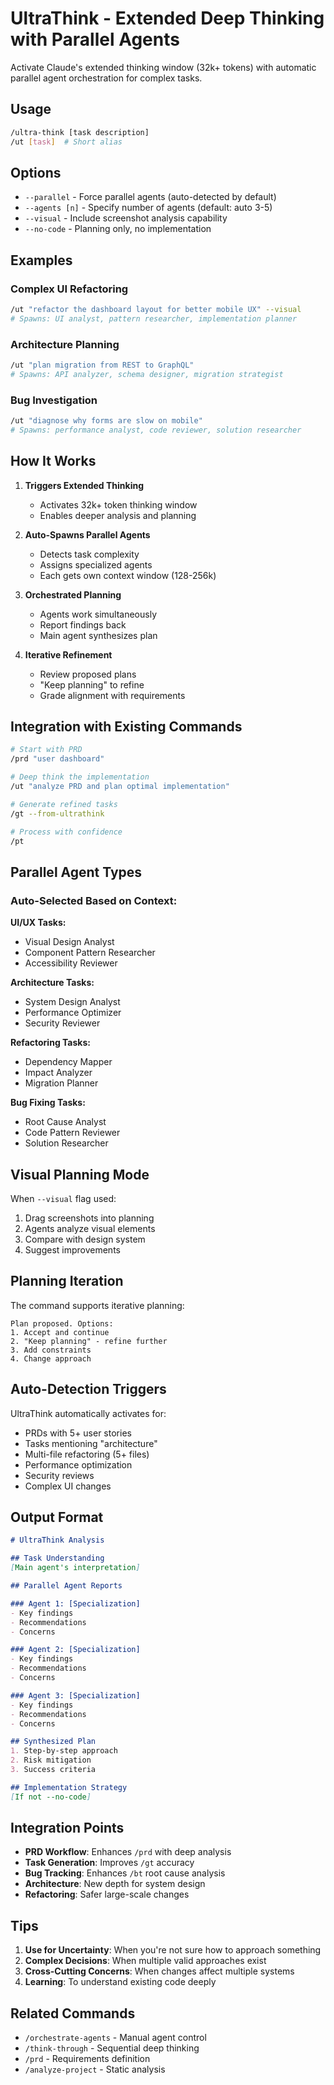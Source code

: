 # UltraThink - Extended Deep Thinking with Parallel Agents

Activate Claude's extended thinking window (32k+ tokens) with automatic parallel agent orchestration for complex tasks.

## Usage
```bash
/ultra-think [task description]
/ut [task]  # Short alias
```

## Options
- `--parallel` - Force parallel agents (auto-detected by default)
- `--agents [n]` - Specify number of agents (default: auto 3-5)
- `--visual` - Include screenshot analysis capability
- `--no-code` - Planning only, no implementation

## Examples

### Complex UI Refactoring
```bash
/ut "refactor the dashboard layout for better mobile UX" --visual
# Spawns: UI analyst, pattern researcher, implementation planner
```

### Architecture Planning
```bash
/ut "plan migration from REST to GraphQL"
# Spawns: API analyzer, schema designer, migration strategist
```

### Bug Investigation
```bash
/ut "diagnose why forms are slow on mobile"
# Spawns: performance analyst, code reviewer, solution researcher
```

## How It Works

1. **Triggers Extended Thinking**
   - Activates 32k+ token thinking window
   - Enables deeper analysis and planning

2. **Auto-Spawns Parallel Agents**
   - Detects task complexity
   - Assigns specialized agents
   - Each gets own context window (128-256k)

3. **Orchestrated Planning**
   - Agents work simultaneously
   - Report findings back
   - Main agent synthesizes plan

4. **Iterative Refinement**
   - Review proposed plans
   - "Keep planning" to refine
   - Grade alignment with requirements

## Integration with Existing Commands

```bash
# Start with PRD
/prd "user dashboard"

# Deep think the implementation
/ut "analyze PRD and plan optimal implementation"

# Generate refined tasks
/gt --from-ultrathink

# Process with confidence
/pt
```

## Parallel Agent Types

### Auto-Selected Based on Context:

**UI/UX Tasks:**
- Visual Design Analyst
- Component Pattern Researcher  
- Accessibility Reviewer

**Architecture Tasks:**
- System Design Analyst
- Performance Optimizer
- Security Reviewer

**Refactoring Tasks:**
- Dependency Mapper
- Impact Analyzer
- Migration Planner

**Bug Fixing Tasks:**
- Root Cause Analyst
- Code Pattern Reviewer
- Solution Researcher

## Visual Planning Mode

When `--visual` flag used:
1. Drag screenshots into planning
2. Agents analyze visual elements
3. Compare with design system
4. Suggest improvements

## Planning Iteration

The command supports iterative planning:
```
Plan proposed. Options:
1. Accept and continue
2. "Keep planning" - refine further
3. Add constraints
4. Change approach
```

## Auto-Detection Triggers

UltraThink automatically activates for:
- PRDs with 5+ user stories
- Tasks mentioning "architecture"
- Multi-file refactoring (5+ files)
- Performance optimization
- Security reviews
- Complex UI changes

## Output Format

```markdown
# UltraThink Analysis

## Task Understanding
[Main agent's interpretation]

## Parallel Agent Reports

### Agent 1: [Specialization]
- Key findings
- Recommendations
- Concerns

### Agent 2: [Specialization]
- Key findings
- Recommendations
- Concerns

### Agent 3: [Specialization]
- Key findings
- Recommendations
- Concerns

## Synthesized Plan
1. Step-by-step approach
2. Risk mitigation
3. Success criteria

## Implementation Strategy
[If not --no-code]
```

## Integration Points

- **PRD Workflow**: Enhances `/prd` with deep analysis
- **Task Generation**: Improves `/gt` accuracy
- **Bug Tracking**: Enhances `/bt` root cause analysis
- **Architecture**: New depth for system design
- **Refactoring**: Safer large-scale changes

## Tips

1. **Use for Uncertainty**: When you're not sure how to approach something
2. **Complex Decisions**: When multiple valid approaches exist
3. **Cross-Cutting Concerns**: When changes affect multiple systems
4. **Learning**: To understand existing code deeply

## Related Commands
- `/orchestrate-agents` - Manual agent control
- `/think-through` - Sequential deep thinking
- `/prd` - Requirements definition
- `/analyze-project` - Static analysis
